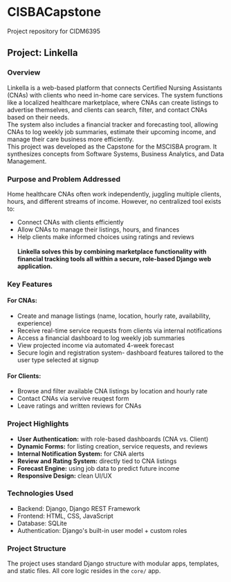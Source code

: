# CISBACapstone
Project repository for CIDM6395

## Project: Linkella
### Overview
Linkella is a web-based platform that connects Certified Nursing Assistants (CNAs) with clients who need in-home care services. The system functions like a localized healthcare marketplace, where CNAs can create listings to advertise themselves, and clients can search, filter, and contact CNAs based on their needs. <br>
The system also includes a financial tracker and forecasting tool, allowing CNAs to log weekly job summaries, estimate their upcoming income, and manage their care business more efficiently. <br>
This project was developed as the Capstone for the MSCISBA program. It synthesizes concepts from Software Systems, Business Analytics, and Data Management. 
### Purpose and Problem Addressed
Home healthcare CNAs often work independently, juggling multiple clients, hours, and different streams of income. However, no centralized tool exists to:
* Connect CNAs with clients efficiently
* Allow CNAs to manage their listings, hours, and finances
* Help clients make informed choices using ratings and reviews<br><br>
<b>Linkella solves this by combining marketplace functionality with financial tracking tools all within a secure, role-based Django web application.</b>
### Key Features
####  For CNAs:
* Create and manage listings (name, location, hourly rate, availability, experience)
* Receive real-time service requests from clients via internal notifications
* Access a financial dashboard  to log weekly job summaries
* View projected income via automated 4-week forecast
* Secure login and registration system- dashboard features tailored to the user type selected at signup
#### For Clients:
* Browse and filter available CNA listings by location and hourly rate
* Contact CNAs via servive reuqest form
* Leave ratings and written reviews for CNAs
### Project Highlights
* <b>User Authentication:</b> with role-based dashboards (CNA vs. Client)
* <b>Dynamic Forms:</b> for listing creation, service requests, and reviews
* <b>Internal Notification System:</b> for CNA alerts
* <b>Review and Rating System:</b> directly tied  to CNA listings
* <b>Forecast Engine:</b> using job data to predict future income
* <b>Responsive Design:</b> clean UI/UX
### Technologies Used
* Backend: Django, Django REST Framework
* Frontend: HTML, CSS, JavaScript
* Database: SQLite
* Authentication: Django's built-in user model + custom roles
### Project Structure
The project uses standard Django structure with modular apps, templates, and static files. All core logic resides in the `core/` app.
